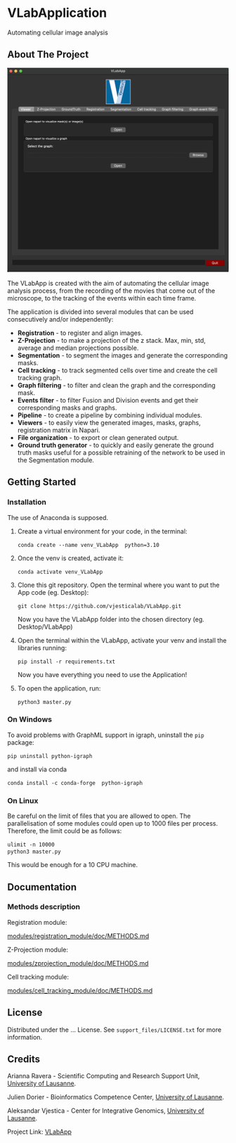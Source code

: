 # VLabApplication

Automating cellular image analysis




## About The Project

<div align="center"><img src="support_files/Screenshot.png" alt="Logo" width="600"></div>

The VLabApp is created with the aim of automating the cellular image analysis process, from the recording of the movies that come out of the microscope, to the tracking of the events within each time frame.

The application is divided into several modules that can be used consecutively and/or independently:
* **Registration** - to register and align images.
* **Z-Projection** - to make a projection of the z stack. Max, min, std, average and median projections possible.
* **Segmentation** - to segment the images and generate the corresponding masks.
* **Cell tracking** - to track segmented cells over time and create the cell tracking graph.
* **Graph filtering** - to filter and clean the graph and the corresponding mask.
* **Events filter** - to filter Fusion and Division events and get their corresponding masks and graphs.
* **Pipeline** - to create a pipeline by combining individual modules.
* **Viewers** - to easily view the generated images, masks, graphs, registration matrix in Napari.
* **File organization** - to export or clean generated output.
* **Ground truth generator** - to quickly and easily generate the ground truth masks useful for a possible retraining of the network to be used in the Segmentation module.




## Getting Started


### Installation

The use of Anaconda is supposed.
 
1. Create a virtual environment for your code, in the terminal: 
    ```
    conda create --name venv_VLabApp  python=3.10
    ```
 
2. Once the venv is created, activate it: 
    ```
    conda activate venv_VLabApp
    ```

3. Clone this git repository. Open the terminal where you want to put the App code (eg. Desktop): 
    ```
    git clone https://github.com/vjesticalab/VLabApp.git
    ```
    Now you have the VLabApp folder into the chosen directory (eg. Desktop/VLabApp)
 
4. Open the terminal within the VLabApp, activate your venv and install the libraries running:
    ```
    pip install -r requirements.txt
    ```
    Now you have everything you need to use the Application!

5. To open the application, run:
    ```
    python3 master.py
    ```


### On Windows

To avoid problems with GraphML support in igraph, uninstall the `pip` package:
```
pip uninstall python-igraph
```
and install via conda
```
conda install -c conda-forge  python-igraph
```


### On Linux

Be careful on the limit of files that you are allowed to open. The parallelisation of some modules could open up to 1000 files per process. 
Therefore, the limit could be as follows:

```
ulimit -n 10000
python3 master.py
```

This would be enough for a 10 CPU machine.




## Documentation


### Methods description

Registration module:

[modules/registration_module/doc/METHODS.md](modules/registration_module/doc/METHODS.md)

Z-Projection module:

[modules/zprojection_module/doc/METHODS.md](modules/zprojection_module/doc/METHODS.md)

Cell tracking module:

[modules/cell_tracking_module/doc/METHODS.md](modules/cell_tracking_module/doc/METHODS.md)




## License

Distributed under the ... License. See `support_files/LICENSE.txt` for more information.




## Credits

Arianna Ravera - Scientific Computing and Research Support Unit, [University of Lausanne](https://www.unil.ch).

Julien Dorier - Bioinformatics Competence Center, [University of Lausanne](https://www.unil.ch).

Aleksandar Vjestica - Center for Integrative Genomics, [University of Lausanne](https://www.unil.ch).

Project Link: [VLabApp](https://github.com/vjesticalab/VLabApp)



